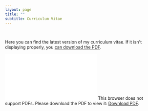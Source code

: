 ```yaml
---
layout: page
title: ""
subtitle: Curriculum Vitae
---
```


<br>

Here you can find the latest version of my curriculum vitae. If it isn't displaying properly, you [can download the PDF](/pdf/CV_2020Oct.pdf). 

<object data="/pdf/CV_2020Oct.pdf" type="application/pdf" width="800px" height="800px">
    <embed src="/pdf/CV_2020Oct.pdf">
        This browser does not support PDFs. Please download the PDF to view it: <a href="/pdf/CV_2020Oct.pdf">Download PDF</a>.</p>
    </embed>
</object>